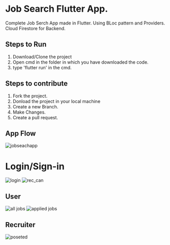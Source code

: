 # Job Search Flutter App.

Complete Job Serch App made in Flutter.
Using BLoc pattern and Providers.
Cloud Firestore for Backend.

## Steps to Run
1. Download/Clone the project
2. Open cmd in the folder in which you have downloaded the code.
3. type 'flutter run' in the cmd.

## Steps to contribute
1. Fork the project.
2. Donload the project in your local machine
3. Create a new Branch.
4. Make Changes.
5. Create a pull request.



## App Flow
![jobseachapp](https://user-images.githubusercontent.com/39939752/96454428-775dbd80-1239-11eb-8050-0ff8010fd088.png)

# Login/Sign-in
![login](https://user-images.githubusercontent.com/39939752/96454296-454c5b80-1239-11eb-83df-f1d2e87db2d4.jpeg)
![rec_can](https://user-images.githubusercontent.com/39939752/96454297-45e4f200-1239-11eb-8086-67ec284fdbab.jpeg)


## User
![all jobs](https://user-images.githubusercontent.com/39939752/96454287-42ea0180-1239-11eb-9613-b11285dffa36.jpeg)
![applied jobs](https://user-images.githubusercontent.com/39939752/96454283-41203e00-1239-11eb-8ac3-9e243117ba7b.jpeg)

## Recruiter
![poseted](https://user-images.githubusercontent.com/39939752/96454290-43829800-1239-11eb-9542-dd172e0417d0.jpeg)
